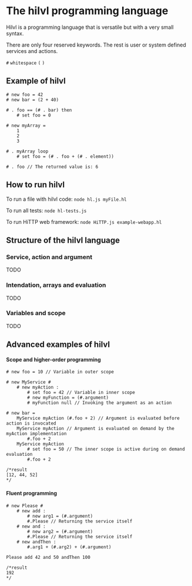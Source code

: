 # The hilvl programming language

Hilvl is a programming language that is versatile but with a very small syntax.

There are only four reserved keywords. The rest is user or system defined services and actions.

`#` `whitespace` `(` `)` 

## Example of hilvl
		
	# new foo = 42
	# new bar = (2 + 40)
		
	# . foo == (# . bar) then
		# set foo = 0
		
	# new myArray = 
		1
		2
		3
		
	# . myArray loop
		# set foo = (# . foo + (# . element))
		
	# . foo // The returned value is: 6

## How to run hilvl

To run a file with hilvl code: `node hl.js myFile.hl`
	
To run all tests: `node hl-tests.js`

To run HiTTP web framework: `node HiTTP.js example-webapp.hl`
	
## Structure of the hilvl language

### Service, action and argument

TODO

### Intendation, arrays and evaluation

TODO

### Variables and scope

TODO

## Advanced examples of hilvl

#### Scope and higher-order programming

	# new foo = 10 // Variable in outer scope

	# new MyService # 
		# new myAction :
			# set foo = 42 // Variable in inner scope
			# new myFunction = (#.argument)
			# myFunction null // Invoking the argument as an action
			
	# new bar = 
		MyService myAction (#.foo + 2) // Argument is evaluated before action is invocated
		MyService myAction // Argument is evaluated on demand by the myAction implementation
			#.foo + 2
		MyService myAction 
			# set foo = 50 // The inner scope is active during on demand evaluation
			#.foo + 2
			
	/*result
	[12, 44, 52]
	*/
	
#### Fluent programming

	# new Please # 
		# new add :
			# new arg1 = (#.argument)
			#.Please // Returning the service itself
		# new and :
			# new arg2 = (#.argument)
			#.Please // Returning the service itself
		# new andThen :
			#.arg1 + (#.arg2) + (#.argument)
			
	Please add 42 and 50 andThen 100
		
	/*result
	192
	*/